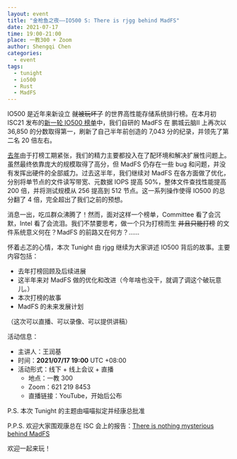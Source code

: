 ```yaml
---
layout: event
title: "金枪鱼之夜——IO500 S: There is rjgg behind MadFS"
date: 2021-07-17
time: 19:00-21:00
place: 一教300 + Zoom
author: Shengqi Chen
categories:
  - event
tags:
  - tunight
  - io500
  - Rust
  - MadFS
---
```


IO500 是近年来新设立 ~~就被玩坏了~~ 的世界高性能存储系统排行榜。在本月初 ISC21 发布的[新一轮 IO500 榜单][isc21-list]中，我们自研的 MadFS 在 鹏城云脑II 上再次以 36,850 的分数取得第一，刷新了自己半年前创造的 7,043 分的纪录，并领先了第二名 20 倍左右。

[去年](io500-tunight)由于打榜工期紧张，我们的精力主要都投入在了配环境和解决扩展性问题上。虽然最终依靠庞大的规模取得了高分，但 MadFS 仍存在一些 bug 和问题，并没有发挥出硬件的全部威力。过去这半年，我们继续对 MadFS 在各方面做了优化，分别将单节点的文件读写带宽、元数据 IOPS 提高 50%，整体文件查找性能提高 200 倍，并将测试规模从 256 提高到 512 节点。这一系列操作使得 IO500 的总分翻了 4 倍，完全超出了我们之前的预想。

消息一出，吃瓜群众沸腾了！然而，面对这样一个榜单，Committee 看了会沉默，Intel 看了会流泪。我们不禁要思考，做一个只为打榜而生 ~~并且只能打榜~~ 的文件系统意义何在？MadFS 的前路又在何方？……

怀着忐忑的心情，本次 Tunight 由 rjgg 继续为大家讲述 IO500 背后的故事。主要内容包括：

* 去年打榜回顾及后续进展
* 这半年来对 MadFS 做的优化和改进（今年啥也没干，就调了调这个破玩意儿。）
* 本次打榜的故事
* MadFS 的未来发展计划

（这次可以直播、可以录像、可以提供讲稿）

活动信息：

* 主讲人：王润基
* 时间：**2021/07/17 19:00** UTC +08:00
* 活动形式：线下 + 线上会议 + 直播
  * 地点：一教 300
  * Zoom：621 219 8453
  * 直播链接：YouTube，开始后公布

P.S. 本次 Tunight 的主题由喵喵拟定并经康总批准

P.P.S. 欢迎大家围观康总在 ISC 会上的报告：[There is nothing mysterious behind MadFS][isc-talk]

[io500-tunight]: https://tuna.moe/event/2020/io500/
[isc21-list]: https://io500.org/list/isc21/io500
[isc-talk]: https://www.youtube.com/watch?v=BJpkpA6hsDc&list=PLN0VUBsF9Di0Bsj4qia5SCqzBtTzGciA6&index=3

欢迎一起来玩！
